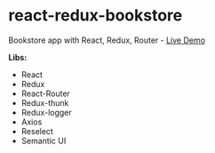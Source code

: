 # react-redux-bookstore
Bookstore app with React, Redux, Router - [Live Demo](https://react-redux-bookstore.netlify.com)

**Libs:**

* React
* Redux
* React-Router
* Redux-thunk
* Redux-logger
* Axios
* Reselect
* Semantic UI
